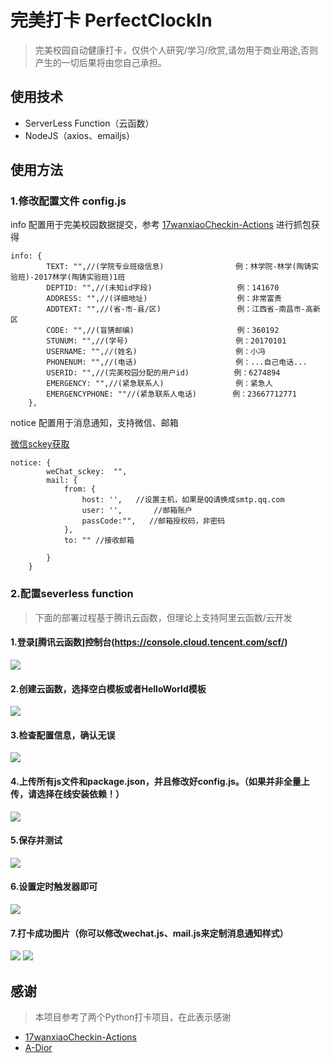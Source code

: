 # 完美打卡 PerfectClockIn
> 完美校园自动健康打卡，仅供个人研究/学习/欣赏,请勿用于商业用途,否则产生的一切后果将由您自己承担。

## 使用技术
+ ServerLess Function（云函数）
+ NodeJS（axios、emailjs）

## 使用方法
### 1.修改配置文件 config.js

info 配置用于完美校园数据提交，参考 
[17wanxiaoCheckin-Actions](https://github.com/ReaJason/17wanxiaoCheckin-Actions#一模拟器抓包获取数据如果你的手机已root可以直接用手机哦)
进行抓包获得
```
info: {
        TEXT: "",//(学院专业班级信息)                例：林学院-林学(陶铸实验班)-2017林学(陶铸实验班)1班
        DEPTID: "",//(未知id字段)                   例：141670
        ADDRESS: "",//(详细地址)                    例：非常富贵
        ADDTEXT: "",//(省-市-县/区)                 例：江西省-南昌市-高新区
        CODE: "",//(盲猜邮编)                       例：360192
        STUNUM: "",//(学号)                        例：20170101
        USERNAME: "",//(姓名)                      例：小冯
        PHONENUM: "",//(电话)                      例：...自己电话...
        USERID: "",//(完美校园分配的用户id)          例：6274894
        EMERGENCY: "",//(紧急联系人)                例：紧急人
        EMERGENCYPHONE: ""//(紧急联系人电话)        例：23667712771
    },

```

notice 配置用于消息通知，支持微信、邮箱

[微信sckey获取](http://sc.ftqq.com/3.version)
```
notice: {
        weChat_sckey:  "",
        mail: {
            from: {
                host: '',   //设置主机，如果是QQ请换成smtp.qq.com
                user: '',       //邮箱账户
                passCode:"",   //邮箱授权码，非密码
            },
            to: "" //接收邮箱

        }
    }
```


### 2.配置severless function
> 下面的部署过程基于腾讯云函数，但理论上支持阿里云函数/云开发

#### 1.登录[腾讯云函数]控制台(https://console.cloud.tencent.com/scf/)
![](https://image.nixiaobai.com/static/sfc1.png!mini)

#### 2.创建云函数，选择空白模板或者HelloWorld模板
![](https://image.nixiaobai.com/static/sfc2.png!mini)

#### 3.检查配置信息，确认无误
![](https://image.nixiaobai.com/static/sfc3.png!mini)

#### 4.上传所有js文件和package.json，并且修改好config.js。（如果并非全量上传，请选择在线安装依赖！）
![](https://image.nixiaobai.com/static/sfc4.png!mini)

#### 5.保存并测试
![](https://image.nixiaobai.com/static/sfc7.png!mini)

#### 6.设置定时触发器即可
![](https://image.nixiaobai.com/static/sfc6.png!mini)

#### 7.打卡成功图片（你可以修改wechat.js、mail.js来定制消息通知样式）
![](https://image.nixiaobai.com/static/sfc9.jpg!mini)
![](https://image.nixiaobai.com/static/sfc8.jpg!mini)

## 感谢
> 本项目参考了两个Python打卡项目，在此表示感谢

+ [17wanxiaoCheckin-Actions](https://github.com/ReaJason/17wanxiaoCheckin-Actions)
+ [A-Dior](https://github.com/A-Dior/-)

